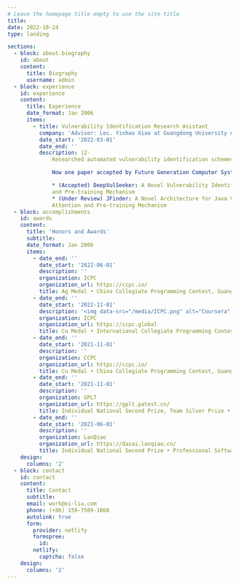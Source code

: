 ```yaml
---
# Leave the homepage title empty to use the site title
title:
date: 2022-10-24
type: landing

sections:
  - block: about.biography
    id: about
    content:
      title: Biography
      username: admin
  - block: experience
    id: experience
    content:
      title: Experience
      date_format: Jan 2006
      items:
        - title: Vulnerability Identification Research Asistant
          company: 'Advisor: Lec. Yinhao Xiao at Guangdong University of Finance and Economics'
          date_start: '2022-03-01'
          date_end: ''
          description: |2-
              Researched automated vulnerability identification schemes. In the research group I was mainly responsible for replication and comparison of similar papers as well as writing processing programs to extract data such as AST, CFG, and PDG from source code according to the needs of the group.

              Now one paper accepted by Future Generation Computer Systems, and one is under review: 

              * (Accepted) DeepVulSeeker: A Novel Vulnerability Identification Framework via Code Graph Structure
              and Pre-training Mechanism
              * (Under Review) JFinder: A Novel Architecture for Java Vulnerability Identification Based Quad Self-
              Attention and Pre-training Mechanism
  - block: accomplishments
    id: awards
    content:
      title: 'Honors and Awards'
      subtitle:
      date_format: Jan 2006
      items:
        - date_end: ''
          date_start: '2022-06-01'
          description: ''
          organization: ICPC
          organization_url: https://ccpc.io/
          title: Ag Medal • China Collegiate Programming Contest, Guangdong Province
        - date_end: ''
          date_start: '2022-11-01'
          description: '<img data-src="/media/ICPC.png" alt="Coursera" style="height: 60px;" class="lazyload">'
          organization: ICPC
          organization_url: https://icpc.global
          title: Cu Medal • International Collegiate Programming Contest, Xi’an Site
        - date_end: ''
          date_start: '2021-11-01'
          description: ''
          organization: CCPC
          organization_url: https://ccpc.io/
          title: Cu Medal • China Collegiate Programming Contest, Guangzhou Site
        - date_end: ''
          date_start: '2021-11-01'
          description: ''
          organization: GPLT
          organization_url: https://gplt.patest.cn/
          title: Individual National Second Prize, Team Silver Prize • GPLT
        - date_end: ''
          date_start: '2021-06-01'
          description: ''
          organization: LanQiao
          organization_url: https://dasai.lanqiao.cn/
          title: Individual National Second Prize • Professional Software Engineering, Lan Qiao Cup
    design:
      columns: '2'
  - block: contact
    id: contact
    content:
      title: Contact
      subtitle:
      email: work@oi-liu.com
      phone: (+86) 159-7509-1868
      autolink: true
      form:
        provider: netlify
        formspree:
          id:
        netlify:
          captcha: false
    design:
      columns: '2'
---
```

